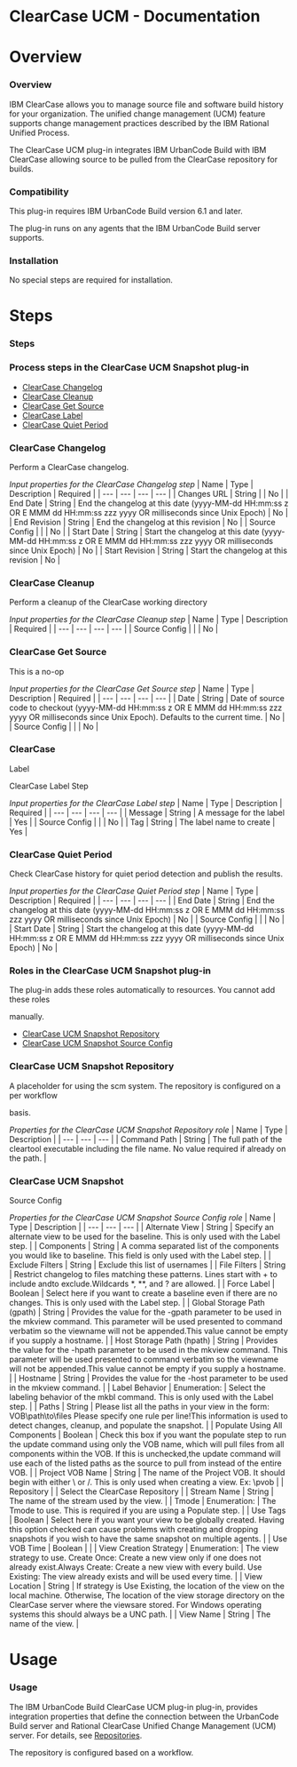 
ClearCase UCM - Documentation
=============================

# Overview




### Overview




 


IBM ClearCase allows you to manage source file and software build history for your organization. 
The unified change management (UCM) feature supports change management practices described by the IBM Rational Unified 
Process. 


The ClearCase UCM plug-in integrates IBM UrbanCode Build with IBM ClearCase allowing source to be pulled 
from the ClearCase repository for builds. 


### Compatibility



This plug-in requires IBM UrbanCode Build version 6.1 
and later.


The plug-in runs on any agents that the IBM UrbanCode Build server supports.


### Installation


No 
special steps are required for installation.




# Steps




### Steps




 



### Process steps in the ClearCase UCM Snapshot plug-in


* [ClearCase 
Changelog](#clearcase_changelog)
* [ClearCase Cleanup](#clearcase_cleanup)
* [ClearCase Get 
Source](#clearcase_get_source)
* [ClearCase Label](#clearcase_label)
* [ClearCase Quiet Period](#clearcase_quiet_period)





### ClearCase Changelog


Perform a ClearCase changelog.




*Input properties for the ClearCase Changelog step*  |
 Name | Type | Description | Required |
| --- | --- | --- | --- |
| Changes URL | String |  | No |
| End Date | String |
 End the changelog at this date (yyyy-MM-dd HH:mm:ss z OR
E MMM dd HH:mm:ss zzz yyyy OR milliseconds since Unix Epoch) |
 No |
| End Revision | String | End the changelog at this revision | No |
| Source Config |  |  | No |
| Start Date | 
String | Start the changelog at this date (yyyy-MM-dd HH:mm:ss z OR
E MMM dd HH:mm:ss zzz yyyy OR milliseconds since 
Unix Epoch) | No |
| Start Revision | String | Start the changelog at this revision | No |


### ClearCase Cleanup



Perform a cleanup of the ClearCase working directory




*Input properties for the ClearCase Cleanup step*  | Name | 
Type | Description | Required |
| --- | --- | --- | --- |
| Source Config |  |  | No |


### ClearCase Get Source


This
 is a no-op




*Input properties for the ClearCase Get Source step*  | Name | Type | Description | Required |
| --- | 
--- | --- | --- |
| Date | String | Date of source code to checkout (yyyy-MM-dd HH:mm:ss z OR E MMM dd HH:mm:ss zzz
yyyy
 OR milliseconds since Unix Epoch). Defaults to
the current time. | No |
| Source Config |  |  | No |


### ClearCase 
Label


ClearCase Label Step




*Input properties for the ClearCase Label step*  | Name | Type | Description | Required
 |
| --- | --- | --- | --- |
| Message | String | A message for the label | Yes |
| Source Config |  |  | No |
| Tag | 
String | The label name to create | Yes |


### ClearCase Quiet Period


Check ClearCase history for quiet period 
detection and publish the results.




*Input properties for the ClearCase Quiet Period step*  | Name | Type | 
Description | Required |
| --- | --- | --- | --- |
| End Date | String | End the changelog at this date (yyyy-MM-dd 
HH:mm:ss z OR
E MMM dd HH:mm:ss zzz yyyy OR milliseconds since Unix Epoch) | No |
| Source Config |  |  | No |
| Start 
Date | String | Start the changelog at this date (yyyy-MM-dd HH:mm:ss z OR
E MMM dd HH:mm:ss zzz yyyy OR milliseconds 
since Unix Epoch) | No |




### Roles in the ClearCase UCM Snapshot plug-in


The plug-in adds these roles 
automatically to resources. You cannot add these roles  

manually.



* [ClearCase UCM Snapshot 
Repository](#clearcase_ucm_snapshot_repository_role)
* [ClearCase UCM Snapshot Source 
Config](#clearcase_ucm_snapshot_source_config_role)



### ClearCase UCM Snapshot Repository


A placeholder for using 
the scm system. The repository is configured on a per workflow  

basis.





*Properties for the ClearCase UCM Snapshot
 Repository role*  | Name | Type | Description |
| --- | --- | --- |
| Command Path | String | The full path of the 
cleartool executable including the file name.
No value required if already on the path. |


### ClearCase UCM Snapshot 
Source Config




*Properties for the ClearCase UCM Snapshot Source Config role*  | Name | Type | Description |
| --- | 
--- | --- |
| Alternate View | String | Specify an alternate view to be used for the baseline. This is only used with 
the
Label step. |
| Components | String | A comma separated list of the components you would like to baseline.
This 
field is only used with the Label step. |
| Exclude Filters | String | Exclude this list of usernames |
| File Filters |
 String | Restrict changelog to files matching these patterns. Lines start with + to include
andto exclude.Wildcards *, 
**, and ? are allowed. |
| Force Label | Boolean | Select here if you want to create a baseline even if there are no 
changes. This is
only used with the Label step. |
| Global Storage Path (gpath) | String | Provides the value for the 
-gpath parameter to be used in the mkview command.
This parameter will be used presented to command verbatim so the 
viewname will not
be appended.This value cannot be empty if you supply a
hostname. |
| Host Storage Path (hpath) | 
String | Provides the value for the -hpath parameter to be used in the mkview command.
This parameter will be used 
presented to command verbatim so the viewname will not
be appended.This value cannot be empty if you supply a
hostname. 
|
| Hostname | String | Provides the value for the -host parameter to be used in the mkview command. |
| Label Behavior 
| Enumeration:
 | Select the labeling behavior of the mkbl command. This is only used with the Label
step. |
| Paths | 
String | Please list all the paths in your view in the form: VOB\path\to\files
Please specify one rule per line!This 
information is used
to detect changes, cleanup, and populate the snapshot. |
| Populate Using All Components | Boolean |
 Check this box if you want the populate step to run the update command using only
the VOB name, which will pull files 
from all components within the VOB. If this is
unchecked,the update command will use each of the listed
paths as the 
source to pull from instead of the entire VOB. |
| Project VOB Name | String | The name of the Project VOB. It should 
begin with either \ or /. This is only used
when creating a view. Ex: \pvob |
| Repository |  | Select the ClearCase 
Repository |
| Stream Name | String | The name of the stream used by the view. |
| Tmode | Enumeration:
 | The Tmode to 
use. This is required if you are using a Populate step. |
| Use Tags | Boolean | Select here if you want your view to be
 globally created.
Having this option checked can cause problems with creating and dropping snapshots
if you wish to 
have the same snapshot on multiple agents. |
| Use VOB Time | Boolean |  |
| View Creation Strategy | Enumeration:
 | 
The view strategy to use. Create Once: Create a new view only if one does not already
exist.Always Create: Create a new 
view with every build.
Use Existing: The view already exists and will be used every time. |
| View Location | String | 
If strategy is Use Existing, the location of the view on the local machine.
Otherwise, The location of the view storage 
directory on the ClearCase server where
the viewsare stored. For Windows operating systems this
should always be a UNC 
path. |
| View Name | String | The name of the view. |





# Usage




### Usage




 



The IBM UrbanCode Build ClearCase UCM plug-in plug-in, provides integration properties that define 
the connection between the UrbanCode Build server and Rational ClearCase Unified Change Management (UCM) server. For 
details, see 
[Repositories](http://www.ibm.com/support/knowledgecenter/SS8NMD_6.1.2/com.ibm.ucbuild.doc/topics/settings_project_repo_cpt.html).





The repository is configured based on a workflow.



